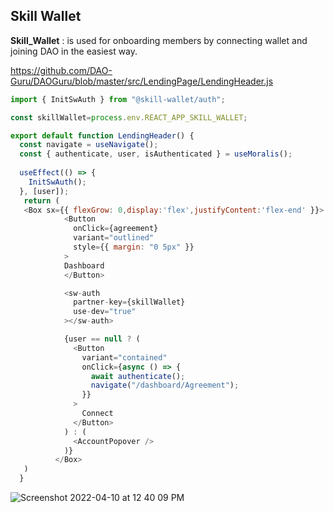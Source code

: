 ## Skill Wallet

**Skill_Wallet** : is used for onboarding members by connecting wallet and joining DAO in the easiest way.

https://github.com/DAO-Guru/DAOGuru/blob/master/src/LendingPage/LendingHeader.js

```javascript
import { InitSwAuth } from "@skill-wallet/auth"; 

const skillWallet=process.env.REACT_APP_SKILL_WALLET;

export default function LendingHeader() {
  const navigate = useNavigate();
  const { authenticate, user, isAuthenticated } = useMoralis(); 
 
  useEffect(() => {
    InitSwAuth();
  }, [user]); 
   return (
   <Box sx={{ flexGrow: 0,display:'flex',justifyContent:'flex-end' }}> 
            <Button
              onClick={agreement}
              variant="outlined"
              style={{ margin: "0 5px" }}
            >
            Dashboard
            </Button>

            <sw-auth  
              partner-key={skillWallet}
              use-dev="true" 
            ></sw-auth>

            {user == null ? (
              <Button
                variant="contained"
                onClick={async () => {
                  await authenticate(); 
                  navigate("/dashboard/Agreement");
                }}
              >
                Connect
              </Button>
            ) : (
              <AccountPopover />
            )}
          </Box>
   )
  }

```

![Screenshot 2022-04-10 at 12 40 09 PM](https://user-images.githubusercontent.com/45895007/162614088-5b16bbab-7de4-4d09-9938-5053d06aa200.png)

